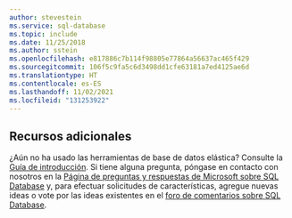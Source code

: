 ```yaml
---
author: stevestein
ms.service: sql-database
ms.topic: include
ms.date: 11/25/2018
ms.author: sstein
ms.openlocfilehash: e817886c7b114f98805e77864a56637ac465f429
ms.sourcegitcommit: 106f5c9fa5c6d3498dd1cfe63181a7ed4125ae6d
ms.translationtype: HT
ms.contentlocale: es-ES
ms.lasthandoff: 11/02/2021
ms.locfileid: "131253922"
---
```

## <a name="additional-resources"></a>Recursos adicionales
¿Aún no ha usado las herramientas de base de datos elástica? Consulte la [Guía de introducción](../articles/azure-sql/database/elastic-scale-get-started.md).  Si tiene alguna pregunta, póngase en contacto con nosotros en la [Página de preguntas y respuestas de Microsoft sobre SQL Database](/answers/topics/azure-sql-database.html) y, para efectuar solicitudes de características, agregue nuevas ideas o vote por las ideas existentes en el [foro de comentarios sobre SQL Database](https://feedback.azure.com/d365community/forum/04fe6ee0-3b25-ec11-b6e6-000d3a4f0da0).
